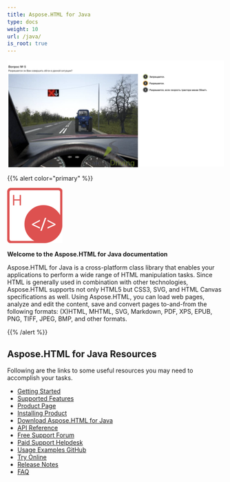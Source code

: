 ```yaml
---
title: Aspose.HTML for Java
type: docs
weight: 10
url: /java/
is_root: true
---
```

![](screen-shot-2020-10-08-at-18.57.02.png)

{{% alert color="primary" %}} 

![Aspose.HTML for Java Product Logo](home_1.png)

**Welcome to the Aspose.HTML for Java documentation**

Aspose.HTML for Java is a cross-platform class library that enables your applications to perform a wide range of HTML manipulation tasks. Since HTML is generally used in combination with other technologies, Aspose.HTML supports not only HTML5 but CSS3, SVG, and HTML Canvas specifications as well. Using Aspose.HTML, you can load web pages, analyze and edit the content, save and convert pages to-and-from the following formats: (X)HTML, MHTML, SVG, Markdown, PDF, XPS, EPUB, PNG, TIFF, JPEG, BMP, and other formats.

{{% /alert %}} 

## Aspose.HTML for Java Resources

Following are the links to some useful resources you may need to accomplish your tasks.

* [Getting Started](/html/java/getting-started/)
* [Supported Features](/html/java/features-list/)
* [Product Page](https://products.aspose.com/html/java)
* [Installing Product](/html/java/installation/)
* [Download Aspose.HTML for Java](https://repository.aspose.com/webapp/#/artifacts/browse/tree/General/repo/com/aspose/aspose-html)
* [API Reference](https://apireference.aspose.com/html/java)
* [Free Support Forum](https://forum.aspose.com/c/html)
* [Paid Support Helpdesk](https://helpdesk.aspose.com/)
* [Usage Examples GitHub](https://github.com/aspose-html/Aspose.HTML-for-Java)
* [Try Online](https://products.aspose.app/html/family)
* [Release Notes](/html/java/release-notes/)
* [FAQ](/html/java/faq-html/)